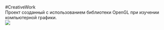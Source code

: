 #CreativeWork
<br>Проект созданный с использованием библиотеки OpenGL при изучении компьютерной графики.
<br><img src="result.gif"/>
